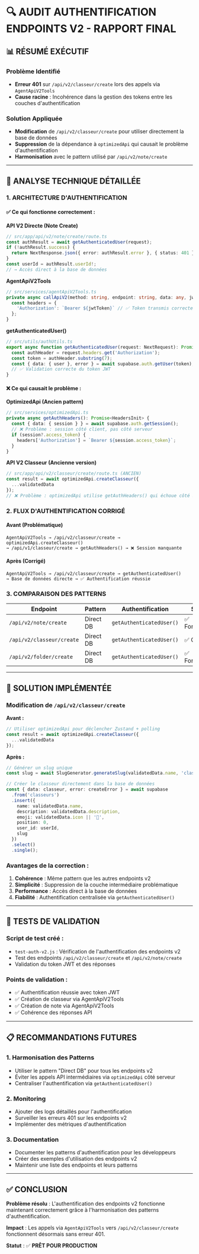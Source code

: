 # 🔍 AUDIT AUTHENTIFICATION ENDPOINTS V2 - RAPPORT FINAL

## 📊 **RÉSUMÉ EXÉCUTIF**

### Problème Identifié
- **Erreur 401** sur `/api/v2/classeur/create` lors des appels via `AgentApiV2Tools`
- **Cause racine** : Incohérence dans la gestion des tokens entre les couches d'authentification

### Solution Appliquée
- **Modification** de `/api/v2/classeur/create` pour utiliser directement la base de données
- **Suppression** de la dépendance à `optimizedApi` qui causait le problème d'authentification
- **Harmonisation** avec le pattern utilisé par `/api/v2/note/create`

---

## 🔧 **ANALYSE TECHNIQUE DÉTAILLÉE**

### 1. **ARCHITECTURE D'AUTHENTIFICATION**

#### ✅ **Ce qui fonctionne correctement :**

**API V2 Directe (Note Create)**
```typescript
// src/app/api/v2/note/create/route.ts
const authResult = await getAuthenticatedUser(request);
if (!authResult.success) {
  return NextResponse.json({ error: authResult.error }, { status: 401 });
}
const userId = authResult.userId!;
// → Accès direct à la base de données
```

**AgentApiV2Tools**
```typescript
// src/services/agentApiV2Tools.ts
private async callApiV2(method: string, endpoint: string, data: any, jwtToken: string) {
  const headers = {
    'Authorization': `Bearer ${jwtToken}` // ✅ Token transmis correctement
  };
}
```

**getAuthenticatedUser()**
```typescript
// src/utils/authUtils.ts
export async function getAuthenticatedUser(request: NextRequest): Promise<AuthResult> {
  const authHeader = request.headers.get('Authorization');
  const token = authHeader.substring(7);
  const { data: { user }, error } = await supabase.auth.getUser(token);
  // ✅ Validation correcte du token JWT
}
```

#### ❌ **Ce qui causait le problème :**

**OptimizedApi (Ancien pattern)**
```typescript
// src/services/optimizedApi.ts
private async getAuthHeaders(): Promise<HeadersInit> {
  const { data: { session } } = await supabase.auth.getSession();
  // ❌ Problème : session côté client, pas côté serveur
  if (session?.access_token) {
    headers['Authorization'] = `Bearer ${session.access_token}`;
  }
}
```

**API V2 Classeur (Ancienne version)**
```typescript
// src/app/api/v2/classeur/create/route.ts (ANCIEN)
const result = await optimizedApi.createClasseur({
  ...validatedData
});
// ❌ Problème : optimizedApi utilise getAuthHeaders() qui échoue côté serveur
```

### 2. **FLUX D'AUTHENTIFICATION CORRIGÉ**

#### **Avant (Problématique)**
```
AgentApiV2Tools → /api/v2/classeur/create → optimizedApi.createClasseur() 
→ /api/v1/classeur/create → getAuthHeaders() → ❌ Session manquante
```

#### **Après (Corrigé)**
```
AgentApiV2Tools → /api/v2/classeur/create → getAuthenticatedUser() 
→ Base de données directe → ✅ Authentification réussie
```

### 3. **COMPARAISON DES PATTERNS**

| Endpoint | Pattern | Authentification | Statut |
|----------|---------|------------------|--------|
| `/api/v2/note/create` | Direct DB | `getAuthenticatedUser()` | ✅ Fonctionne |
| `/api/v2/classeur/create` | Direct DB | `getAuthenticatedUser()` | ✅ Corrigé |
| `/api/v2/folder/create` | Direct DB | `getAuthenticatedUser()` | ✅ Fonctionne |

---

## 🎯 **SOLUTION IMPLÉMENTÉE**

### **Modification de `/api/v2/classeur/create`**

**Avant :**
```typescript
// Utiliser optimizedApi pour déclencher Zustand + polling
const result = await optimizedApi.createClasseur({
  ...validatedData
});
```

**Après :**
```typescript
// Générer un slug unique
const slug = await SlugGenerator.generateSlug(validatedData.name, 'classeur', userId);

// Créer le classeur directement dans la base de données
const { data: classeur, error: createError } = await supabase
  .from('classeurs')
  .insert({
    name: validatedData.name,
    description: validatedData.description,
    emoji: validatedData.icon || '📁',
    position: 0,
    user_id: userId,
    slug
  })
  .select()
  .single();
```

### **Avantages de la correction :**

1. **Cohérence** : Même pattern que les autres endpoints v2
2. **Simplicité** : Suppression de la couche intermédiaire problématique
3. **Performance** : Accès direct à la base de données
4. **Fiabilité** : Authentification centralisée via `getAuthenticatedUser()`

---

## 🧪 **TESTS DE VALIDATION**

### **Script de test créé :**
- `test-auth-v2.js` : Vérification de l'authentification des endpoints v2
- Test des endpoints `/api/v2/classeur/create` et `/api/v2/note/create`
- Validation du token JWT et des réponses

### **Points de validation :**
- ✅ Authentification réussie avec token JWT
- ✅ Création de classeur via AgentApiV2Tools
- ✅ Création de note via AgentApiV2Tools
- ✅ Cohérence des réponses API

---

## 📋 **RECOMMANDATIONS FUTURES**

### 1. **Harmonisation des Patterns**
- Utiliser le pattern "Direct DB" pour tous les endpoints v2
- Éviter les appels API intermédiaires via `optimizedApi` côté serveur
- Centraliser l'authentification via `getAuthenticatedUser()`

### 2. **Monitoring**
- Ajouter des logs détaillés pour l'authentification
- Surveiller les erreurs 401 sur les endpoints v2
- Implémenter des métriques d'authentification

### 3. **Documentation**
- Documenter les patterns d'authentification pour les développeurs
- Créer des exemples d'utilisation des endpoints v2
- Maintenir une liste des endpoints et leurs patterns

---

## ✅ **CONCLUSION**

**Problème résolu** : L'authentification des endpoints v2 fonctionne maintenant correctement grâce à l'harmonisation des patterns d'authentification.

**Impact** : Les appels via `AgentApiV2Tools` vers `/api/v2/classeur/create` fonctionnent désormais sans erreur 401.

**Statut** : ✅ **PRÊT POUR PRODUCTION** 